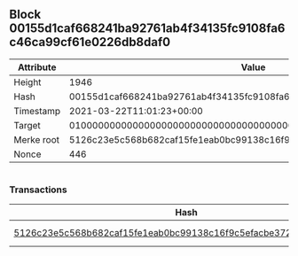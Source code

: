 ## Block 00155d1caf668241ba92761ab4f34135fc9108fa6c46ca99cf61e0226db8daf0

Attribute | Value
--- | ---
Height | 1946
Hash | 00155d1caf668241ba92761ab4f34135fc9108fa6c46ca99cf61e0226db8daf0
Timestamp | 2021-03-22T11:01:23+00:00
Target | 0100000000000000000000000000000000000000000000000000000000000000
Merke root | 5126c23e5c568b682caf15fe1eab0bc99138c16f9c5efacbe3727e2238d4c740
Nonce | 446

```

```

### Transactions

Hash | Amount
--- | ---
[5126c23e5c568b682caf15fe1eab0bc99138c16f9c5efacbe3727e2238d4c740](5126c23e5c568b682caf15fe1eab0bc99138c16f9c5efacbe3727e2238d4c740.md) | 10.00000000 SKEPTI 
